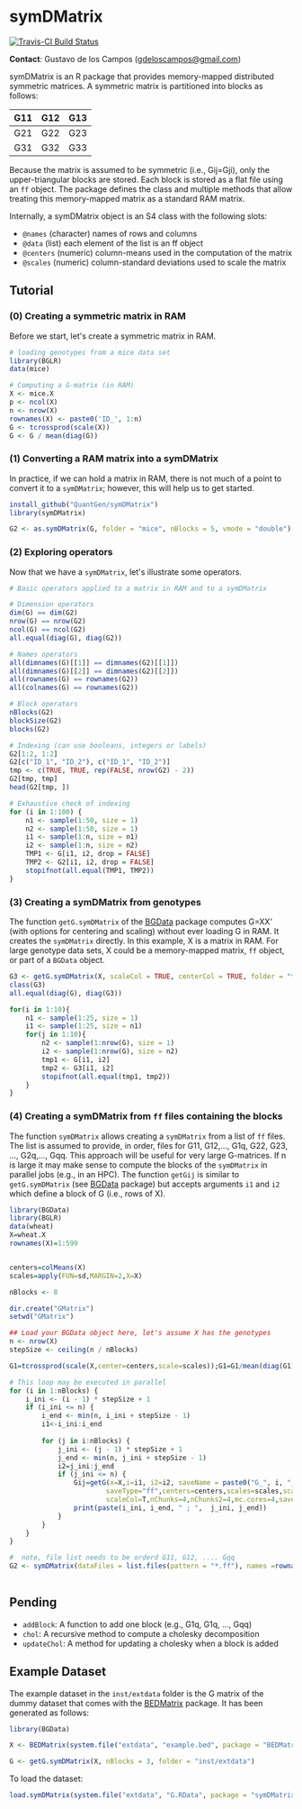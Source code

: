 symDMatrix
==========

[![Travis-CI Build Status](https://travis-ci.org/QuantGen/symDMatrix.svg?branch=master)](https://travis-ci.org/QuantGen/symDMatrix)

**Contact**: Gustavo de los Campos (gdeloscampos@gmail.com)

symDMatrix is an R package that provides memory-mapped distributed symmetric matrices. A symmetric matrix is partitioned into blocks as follows:

| G11 | G12 | G13 |
|:---:|:---:|:---:|
| G21 | G22 | G23 |
| G31 | G32 | G33 |

Because the matrix is assumed to be symmetric (i.e., Gij=Gji), only the upper-triangular blocks are stored. Each block is stored as a flat file using an `ff` object. The package defines the class and multiple methods that allow treating this memory-mapped matrix as a standard RAM matrix.

Internally, a symDMatrix object is an S4 class with the following slots:

* `@names` (character) names of rows and columns
* `@data` (list) each element of the list is an ff object
* `@centers` (numeric) column-means used in the computation of the matrix
* `@scales` (numeric) column-standard deviations used to scale the matrix


Tutorial
--------

### (0) Creating a symmetric matrix in RAM

Before we start, let's create a symmetric matrix in RAM.

```R
# loading genotypes from a mice data set
library(BGLR)
data(mice)

# Computing a G-matrix (in RAM)
X <- mice.X
p <- ncol(X)
n <- nrow(X)
rownames(X) <- paste0('ID_', 1:n)
G <- tcrossprod(scale(X))
G <- G / mean(diag(G))
```

### (1) Converting a RAM matrix into a symDMatrix

In practice, if we can hold a matrix in RAM, there is not much of a point to convert it to a `symDMatrix`; however, this will help us to get started.

```R
install_github("QuantGen/symDMatrix")
library(symDMatrix)

G2 <- as.symDMatrix(G, folder = "mice", nBlocks = 5, vmode = "double") # can use single for lighter files
```

### (2) Exploring operators

Now that we have a `symDMatrix`, let's illustrate some operators.

```R
# Basic operators applied to a matrix in RAM and to a symDMatrix

# Dimension operators
dim(G) == dim(G2)
nrow(G) == nrow(G2)
ncol(G) == ncol(G2)
all.equal(diag(G), diag(G2))

# Names operators
all(dimnames(G)[[1]] == dimnames(G2)[[1]])
all(dimnames(G)[[2]] == dimnames(G2)[[2]])
all(rownames(G) == rownames(G2))
all(colnames(G) == rownames(G2))

# Block operators
nBlocks(G2)
blockSize(G2)
blocks(G2)

# Indexing (can use booleans, integers or labels)
G2[1:2, 1:2]
G2[c("ID_1", "ID_2"), c("ID_1", "ID_2")]
tmp <- c(TRUE, TRUE, rep(FALSE, nrow(G2) - 2))
G2[tmp, tmp]
head(G2[tmp, ])

# Exhaustive check of indexing
for (i in 1:100) {
    n1 <- sample(1:50, size = 1)
    n2 <- sample(1:50, size = 1)
    i1 <- sample(1:n, size = n1)
    i2 <- sample(1:n, size = n2)
    TMP1 <- G[i1, i2, drop = FALSE]
    TMP2 <- G2[i1, i2, drop = FALSE]
    stopifnot(all.equal(TMP1, TMP2))
}

```

### (3) Creating a symDMatrix from genotypes

The function `getG.symDMatrix` of the [BGData](https://github.com/QuantGen/BGData) package computes G=XX' (with options for centering and scaling) without ever loading G in RAM. It creates the `symDMatrix` directly. In this example, X is a matrix in RAM. For large genotype data sets, X could be a memory-mapped matrix, `ff` object, or part of a `BGData` object.

```R
G3 <- getG.symDMatrix(X, scaleCol = TRUE, centerCol = TRUE, folder = "tmp", blockSize = 300, vmode = "double")
class(G3)
all.equal(diag(G), diag(G3))

for(i in 1:10){
    n1 <- sample(1:25, size = 1)
    i1 <- sample(1:25, size = n1)
    for(j in 1:10){
        n2 <- sample(1:nrow(G), size = 1)
        i2 <- sample(1:nrow(G), size = n2)
        tmp1 <- G[i1, i2]
        tmp2 <- G3[i1, i2]
        stopifnot(all.equal(tmp1, tmp2))
    }
}
```

### (4) Creating a symDMatrix from `ff` files containing the blocks

The function `symDMatrix` allows creating a `symDMatrix` from a list of `ff` files. The list is assumed to provide, in order, files for G11, G12,..., G1q, G22, G23, ..., G2q,..., Gqq. This approach will be useful for very large G-matrices. If n is large it may make sense to compute the blocks of the `symDMatrix` in parallel jobs (e.g., in an HPC). The function `getGij` is similar to `getG.symDMatrix` (see [BGData](https://github.com/QuantGen/BGData) package) but accepts arguments `i1` and `i2` which define a block of G (i.e., rows of X).

```R
library(BGData)
library(BGLR)
data(wheat)
X=wheat.X
rownames(X)=1:599


centers=colMeans(X)
scales=apply(FUN=sd,MARGIN=2,X=X)

nBlocks <- 8

dir.create("GMatrix")
setwd("GMatrix")

## Load your BGData object here, let's assume X has the genotypes
n <- nrow(X)
stepSize <- ceiling(n / nBlocks)

G1=tcrossprod(scale(X,center=centers,scale=scales));G1=G1/mean(diag(G1))

# This loop may be executed in parallel
for (i in 1:nBlocks) {
    i_ini <- (i - 1) * stepSize + 1
    if (i_ini <= n) {
        i_end <- min(n, i_ini + stepSize - 1)
        i1<-i_ini:i_end
        
        for (j in i:nBlocks) {
            j_ini <- (j - 1) * stepSize + 1
            j_end <- min(n, j_ini + stepSize - 1)
            i2=j_ini:j_end
            if (j_ini <= n) {                
                Gij=getG(x=X,i=i1, i2=i2, saveName = paste0("G_", i, "_", j, ".bin"),
                 		saveType="ff",centers=centers,scales=scales,scaleG=T,verbose=F,
                 		scaleCol=T,nChunks=4,nChunks2=4,mc.cores=4,saveG=T)
                print(paste(i_ini, i_end, " ; ",  j_ini, j_end))
            }
        }
    }
}

#  note, file list needs to be orderd G11, G12, .... Gqq
G2 <- symDMatrix(dataFiles = list.files(pattern = "*.ff"), names =rownames(X))
 


```


Pending
-------

- `addBlock`: A function to add one block (e.g., G1q, G1q, ..., Gqq)
- `chol`: A recursive method to compute a cholesky decomposition
- `updateChol`: A method for updating a cholesky when a block is added


Example Dataset
---------------

The example dataset in the `inst/extdata` folder is the G matrix of the dummy dataset that comes with the [BEDMatrix](https://cran.r-project.org/package=BEDMatrix) package. It has been generated as follows:

```R
library(BGData)

X <- BEDMatrix(system.file("extdata", "example.bed", package = "BEDMatrix"))

G <- getG.symDMatrix(X, nBlocks = 3, folder = "inst/extdata")
```

To load the dataset:

```R
load.symDMatrix(system.file("extdata", "G.RData", package = "symDMatrix")) # loads G
```
